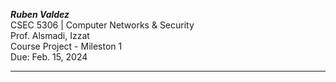 ***Ruben Valdez*** <br>
CSEC 5306 | Computer Networks & Security <br>
Prof. Alsmadi, Izzat <br>
Course Project - Mileston 1 <br>
Due: Feb. 15, 2024 <br>

---

